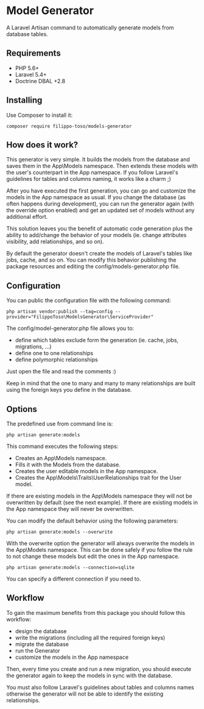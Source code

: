 # Model Generator

A Laravel Artisan command to automatically generate models from database tables.

## Requirements

- PHP 5.6+
- Laravel 5.4+
- Doctrine DBAL +2.8

## Installing

Use Composer to install it:

```
composer require filippo-toso/models-generator
```

## How does it work?

This generator is very simple. It builds the models from the database and saves them in the App\Models namespace. Then extends these models with the user's counterpart in the App namespace. If you follow Laravel's guidelines for tables and columns naming, it works like a charm ;)

After you have executed the first generation, you can go and customize the models in the App namespace as usual. If you change the database (as often happens during development), you can run the generator again (with the override option enabled) and get an updated set of models without any additional effort.

This solution leaves you the benefit of automatic code generation plus the ability to add/change the behavior of your models (ie. change attributes visibility, add relationships, and so on).

By default the generator doesn't create the models of Laravel's tables like jobs, cache, and so on. You can modify this behavior publishing the package resources and editing the config/models-generator.php file.

## Configuration

You can public the configuration file with the following command:

```
php artisan vendor:publish --tag=config --provider="FilippoToso\ModelsGenerator\ServiceProvider"
```

The config/model-generator.php file allows you to:

- define which tables exclude form the generation (ie. cache, jobs, migrations, ...)
- define one to one relationships
- define polymorphic relationships

Just open the file and read the comments :)

Keep in mind that the one to many and many to many relationships are built using the foreign keys you define in the database.

## Options

The predefined use from command line is:

```
php artisan generate:models
```

This command executes the following steps:

- Creates an App\Models namespace.
- Fills it with the Models from the database.
- Creates the user editable models in the App namespace.
- Creates the App\Models\Traits\UserRelationships trait for the User model.

If there are existing models in the App\Models namespace they will not be overwritten by default (see the next example).
If there are existing models in the App namespace they will never be overwritten.

You can modify the default behavior using the following parameters:

```
php artisan generate:models --overwrite
```

With the overwrite option the generator will always overwrite the models in the App\Models namespace. This can be done safely if you follow the rule to not change these models but edit the ones in the App namespace.

```
php artisan generate:models --connection=sqlite
```

You can specify a different connection if you need to.

## Workflow

To gain the maximum benefits from this package you should follow this workflow:

- design the database
- write the migrations (including all the required foreign keys)
- migrate the database
- run the Generator
- customize the models in the App namespace

Then, every time you create and run a new migration, you should execute the generator again to keep the models in sync with the database.

You must also follow Laravel's guidelines about tables and columns names otherwise the generator will not be able to identify the existing relationships.
